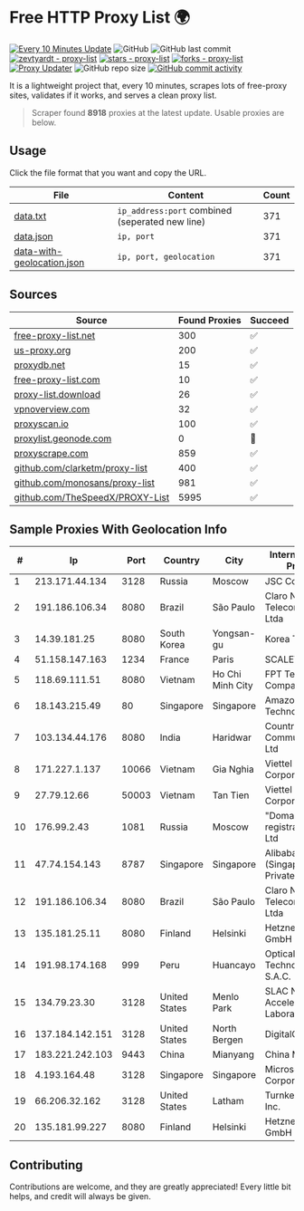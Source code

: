 
# Free HTTP Proxy List 🌍

[![Every 10 Minutes Update](https://github.com/mertguvencli/http-proxy-list/actions/workflows/main.yml/badge.svg?branch=main)](https://github.com/mertguvencli/http-proxy-list/actions/workflows/main.yml)
![GitHub](https://img.shields.io/github/license/mertguvencli/http-proxy-list)
![GitHub last commit](https://img.shields.io/github/last-commit/mertguvencli/http-proxy-list)
[![zevtyardt - proxy-list](https://img.shields.io/static/v1?label=zevtyardt&message=proxy-list&color=blue&logo=github)](https://github.com/zevtyardt/proxy-list "Go to GitHub repo")
[![stars - proxy-list](https://img.shields.io/github/stars/zevtyardt/proxy-list?style=social)](https://github.com/zevtyardt/proxy-list)
[![forks - proxy-list](https://img.shields.io/github/forks/zevtyardt/proxy-list?style=social)](https://github.com/zevtyardt/proxy-list)
[![Proxy Updater](https://github.com/zevtyardt/proxy-list/workflows/Proxy%20Updater/badge.svg)](https://github.com/zevtyardt/proxy-list/actions?query=workflow:"Proxy+Updater")
![GitHub repo size](https://img.shields.io/github/repo-size/zevtyardt/proxy-list)
[![GitHub commit activity](https://img.shields.io/github/commit-activity/m/zevtyardt/proxy-list?logo=commits)](https://github.com/zevtyardt/proxy-list/commits/main)

It is a lightweight project that, every 10 minutes, scrapes lots of free-proxy sites, validates if it works, and serves a clean proxy list.

> Scraper found **8918** proxies at the latest update. Usable proxies are below.

## Usage

Click the file format that you want and copy the URL.

|File|Content|Count|
|----|-------|-----|
|[data.txt](https://raw.githubusercontent.com/mertguvencli/http-proxy-list/main/proxy-list/data.txt)|`ip_address:port` combined (seperated new line)|371|
|[data.json](https://raw.githubusercontent.com/mertguvencli/http-proxy-list/main/proxy-list/data.json)|`ip, port`|371|
|[data-with-geolocation.json](https://raw.githubusercontent.com/mertguvencli/http-proxy-list/main/proxy-list/data-with-geolocation.json)|`ip, port, geolocation`|371|

## Sources

|Source|Found Proxies|Succeed|
|------|-------------|-------|
|[free-proxy-list.net](https://free-proxy-list.net)|300|✅|
|[us-proxy.org](https://www.us-proxy.org)|200|✅|
|[proxydb.net](http://proxydb.net)|15|✅|
|[free-proxy-list.com](https://free-proxy-list.com/?page=&port=&type%5B%5D=http&type%5B%5D=https&up_time=0&search=Search)|10|✅|
|[proxy-list.download](https://www.proxy-list.download/HTTP)|26|✅|
|[vpnoverview.com](https://vpnoverview.com/privacy/anonymous-browsing/free-proxy-servers)|32|✅|
|[proxyscan.io](https://www.proxyscan.io)|100|✅|
|[proxylist.geonode.com](https://proxylist.geonode.com/api/proxy-list?limit=300&page=1&sort_by=lastChecked&sort_type=desc&protocols=http,https)|0|🚫|
|[proxyscrape.com](https://api.proxyscrape.com/v2/?request=displayproxies&protocol=http&timeout=10000&country=all&ssl=all&anonymity=all)|859|✅|
|[github.com/clarketm/proxy-list](https://raw.githubusercontent.com/clarketm/proxy-list/master/proxy-list-raw.txt)|400|✅|
|[github.com/monosans/proxy-list](https://raw.githubusercontent.com/monosans/proxy-list/main/proxies/http.txt)|981|✅|
|[github.com/TheSpeedX/PROXY-List](https://raw.githubusercontent.com/TheSpeedX/PROXY-List/master/http.txt)|5995|✅|


## Sample Proxies With Geolocation Info

|#|Ip|Port|Country|City|Internet Service Provider|
|-|--|----|-------|----|-------------------------|
|1|213.171.44.134|3128|Russia|Moscow|JSC Comcor|
|2|191.186.106.34|8080|Brazil|São Paulo|Claro NXT Telecomunicacoes Ltda|
|3|14.39.181.25|8080|South Korea|Yongsan-gu|Korea Telecom|
|4|51.158.147.163|1234|France|Paris|SCALEWAY|
|5|118.69.111.51|8080|Vietnam|Ho Chi Minh City|FPT Telecom Company|
|6|18.143.215.49|80|Singapore|Singapore|Amazon Technologies Inc.|
|7|103.134.44.176|8080|India|Haridwar|Countrylink Communiction Pvt Ltd|
|8|171.227.1.137|10066|Vietnam|Gia Nghia|Viettel Corporation|
|9|27.79.12.66|50003|Vietnam|Tan Tien|Viettel Corporation|
|10|176.99.2.43|1081|Russia|Moscow|"Domain names registrar REG.RU", Ltd|
|11|47.74.154.143|8787|Singapore|Singapore|Alibaba Cloud (Singapore) Private Limited|
|12|191.186.106.34|8080|Brazil|São Paulo|Claro NXT Telecomunicacoes Ltda|
|13|135.181.25.11|8080|Finland|Helsinki|Hetzner Online GmbH|
|14|191.98.174.168|999|Peru|Huancayo|Optical Technologies S.A.C.|
|15|134.79.23.30|3128|United States|Menlo Park|SLAC National Accelerator Laboratory|
|16|137.184.142.151|3128|United States|North Bergen|DigitalOcean, LLC|
|17|183.221.242.103|9443|China|Mianyang|China Mobile|
|18|4.193.164.48|3128|Singapore|Singapore|Microsoft Corporation|
|19|66.206.32.162|3128|United States|Latham|Turnkey Internet Inc.|
|20|135.181.99.227|8080|Finland|Helsinki|Hetzner Online GmbH|



## Contributing

Contributions are welcome, and they are greatly appreciated! Every
little bit helps, and credit will always be given.

